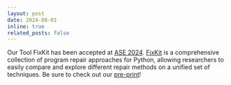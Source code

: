 ```yaml
---
layout: post
date: 2024-08-01
inline: true
related_posts: false
---
```


Our Tool FixKit has been accepted at <a href="https://conf.researchr.org/home/ase-2024">ASE 2024</a>. <a href="https://github.com/smythi93/fixkit">FixKit</a> is a comprehensive collection of program repair approaches for Python, allowing researchers to easily compare and explore different repair methods on a unified set of techniques. Be sure to check out our <a href="https://martineberlein.github.io/files/ase24-fixkit.pdf">pre-print</a>!